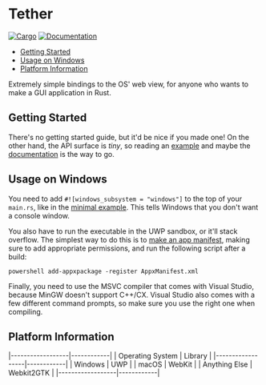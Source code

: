 # Tether

[![Cargo](https://img.shields.io/crates/v/tether.svg)](https://crates.io/crates/tether)
[![Documentation](https://docs.rs/tether/badge.svg)](https://docs.rs/tether)

- [Getting Started](#getting-started)
- [Usage on Windows](#usage-on-windows)
- [Platform Information](#platform-information)

Extremely simple bindings to the OS' web view, for anyone who wants to make a
GUI application in Rust.

## Getting Started

There's no getting started guide, but it'd be nice if you made one! On the other
hand, the API surface is *tiny*, so reading an [example](examples) and maybe the
[documentation](https://docs.rs/tether) is the way to go.

## Usage on Windows

You need to add `#![windows_subsystem = "windows"]` to the top of your
`main.rs`, like in the [minimal example](eaxmples/minimal.rs). This tells
Windows that you don't want a console window.

You also have to run the executable in the UWP sandbox, or it'll stack overflow.
The simplest way to do this is to [make an app manifest](https://docs.microsoft.com/en-us/uwp/schemas/appxpackage/how-to-create-a-basic-package-manifest),
making sure to add appropriate permissions, and run the following script after a
build:

```batch
powershell add-appxpackage -register AppxManifest.xml
```

Finally, you need to use the MSVC compiler that comes with Visual Studio,
because MinGW doesn't support C++/CX. Visual Studio also comes with a few
different command prompts, so make sure you use the right one when compiling.

## Platform Information

|------------------|------------|
| Operating System | Library    |
|------------------|------------|
| Windows          | UWP        |
| macOS            | WebKit     |
| Anything Else    | Webkit2GTK |
|------------------|------------|
